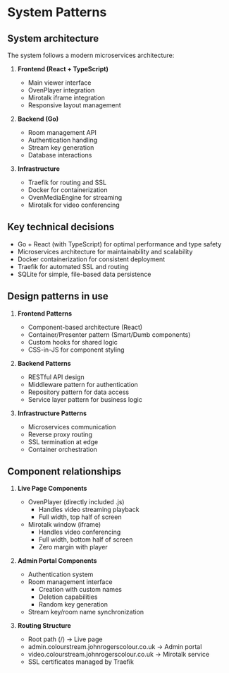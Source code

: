 # System Patterns

## System architecture

The system follows a modern microservices architecture:

1. **Frontend (React + TypeScript)**
   - Main viewer interface
   - OvenPlayer integration
   - Mirotalk iframe integration
   - Responsive layout management

2. **Backend (Go)**
   - Room management API
   - Authentication handling
   - Stream key generation
   - Database interactions

3. **Infrastructure**
   - Traefik for routing and SSL
   - Docker for containerization
   - OvenMediaEngine for streaming
   - Mirotalk for video conferencing

## Key technical decisions

* Go + React (with TypeScript) for optimal performance and type safety
* Microservices architecture for maintainability and scalability
* Docker containerization for consistent deployment
* Traefik for automated SSL and routing
* SQLite for simple, file-based data persistence

## Design patterns in use

1. **Frontend Patterns**
   - Component-based architecture (React)
   - Container/Presenter pattern (Smart/Dumb components)
   - Custom hooks for shared logic
   - CSS-in-JS for component styling

2. **Backend Patterns**
   - RESTful API design
   - Middleware pattern for authentication
   - Repository pattern for data access
   - Service layer pattern for business logic

3. **Infrastructure Patterns**
   - Microservices communication
   - Reverse proxy routing
   - SSL termination at edge
   - Container orchestration

## Component relationships

1. **Live Page Components**
   - OvenPlayer (directly included .js)
     - Handles video streaming playback
     - Full width, top half of screen
   - Mirotalk window (iframe)
     - Handles video conferencing
     - Full width, bottom half of screen
     - Zero margin with player

2. **Admin Portal Components**
   - Authentication system
   - Room management interface
     - Creation with custom names
     - Deletion capabilities
     - Random key generation
   - Stream key/room name synchronization

3. **Routing Structure**
   - Root path (/) -> Live page
   - admin.colourstream.johnrogerscolour.co.uk -> Admin portal
   - video.colourstream.johnrogerscolour.co.uk -> Mirotalk service
   - SSL certificates managed by Traefik
